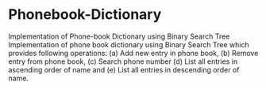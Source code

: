# Phonebook-Dictionary
Implementation of Phone-book Dictionary using Binary Search Tree
 Implementation of phone book dictionary using Binary Search Tree which provides following operations: (a) Add new entry in phone book, (b) Remove entry from phone book, (c) Search phone number (d) List all entries in ascending order of name and (e) List all entries in descending order of name.
